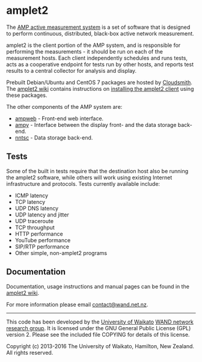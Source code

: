 # amplet2

The [AMP active measurement system](http://amp.wand.net.nz) is a set of
software that is designed to perform continuous, distributed, black-box active
network measurement.

amplet2 is the client portion of the AMP system, and is responsible
for performing the measurements - it should be run on each of the measurement
hosts. Each client independently schedules and runs tests, acts as a
cooperative endpoint for tests run by other hosts, and reports test results to
a central collector for analysis and display.

Prebuilt Debian/Ubuntu and CentOS 7 packages are hosted by
[Cloudsmith](https://cloudsmith.io/~wand/repos/amp/packages/). The
[amplet2 wiki](https://github.com/wanduow/amplet2/wiki) contains instructions
on [installing the amplet2 client](https://github.com/wanduow/amplet2/wiki/Installing-the-Amplet2-Client) using these packages.

The other components of the AMP system are:
- [ampweb](https://github.com/wanduow/amp-web) - Front-end web interface.
- [ampy](https://github.com/wanduow/ampy) - Interface between the display front- and the data storage back-end.
- [nntsc](https://github.com/wanduow/nntsc) - Data storage back-end.


## Tests

Some of the built in tests require that the destination host also be running the
amplet2 software, while others will work using existing Internet infrastructure
and protocols. Tests currently available include:

 * ICMP latency
 * TCP latency
 * UDP DNS latency
 * UDP latency and jitter
 * UDP traceroute
 * TCP throughput
 * HTTP performance
 * YouTube performance
 * SIP/RTP performance
 * Other simple, non-amplet2 programs


## Documentation

Documentation, usage instructions and manual pages can be found in the
[amplet2 wiki](https://github.com/wanduow/amplet2/wiki).

For more information please email contact@wand.net.nz.

----

This code has been developed by the
[University of Waikato](http://www.waikato.ac.nz)
[WAND network research group](http://www.wand.net.nz).
It is licensed under the GNU General Public License (GPL) version 2. Please
see the included file COPYING for details of this license.

Copyright (c) 2013-2016 The University of Waikato, Hamilton, New Zealand.
All rights reserved.
